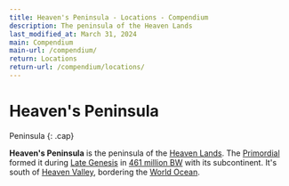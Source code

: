 ```yaml
---
title: Heaven's Peninsula - Locations - Compendium
description: The peninsula of the Heaven Lands
last_modified_at: March 31, 2024
main: Compendium
main-url: /compendium/
return: Locations
return-url: /compendium/locations/
---
```


# Heaven's Peninsula
Peninsula
{: .cap}

**Heaven's Peninsula** is the peninsula of the [Heaven Lands](/compendium/locations/heaven-lands/). The [Primordial](/compendium/creatures/primordial/) formed it during [Late Genesis](/compendium/events/genesis/#late-genesis) in [461 million BW](/compendium/events/genesis/#461-million-bw) with its subcontinent. It's south of [Heaven Valley](/compendium/locations/heaven-valley/), bordering the [World Ocean](/compendium/locations/world-ocean/).
